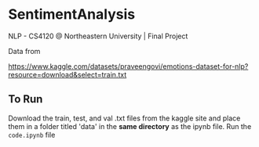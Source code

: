 # SentimentAnalysis
NLP - CS4120 @ Northeastern University | Final Project

Data from 

https://www.kaggle.com/datasets/praveengovi/emotions-dataset-for-nlp?resource=download&select=train.txt

## To Run
Download the train, test, and val .txt files from the kaggle site and place them in a folder titled 'data' in the **same directory** as the ipynb file.
Run the ```code.ipynb``` file
